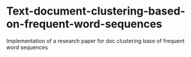 # Text-document-clustering-based-on-frequent-word-sequences
Implementation of a research paper for doc clustering base of frequent word sequences
